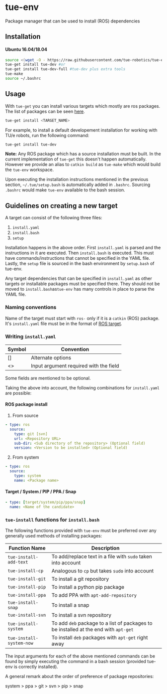 # tue-env
Package manager that can be used to install (ROS) dependencies

## Installation

#### Ubuntu 16.04/18.04
```bash
source <(wget -O - https://raw.githubusercontent.com/tue-robotics/tue-env/master/installer/scripts/bootstrap.bash)
tue-get install tue-dev #or
tue-get install tue-dev-full #tue-dev plus extra tools
tue-make
source ~/.bashrc
```

## Usage

With `tue-get` you can install various targets which mostly are ros packages.
The list of packages can be seen [here](installer/targets).

```bash
tue-get install <TARGET_NAME>
```
For example, to install a default developement installation for working with 
TU/e robots, run the following command:
```bash
tue-get install tue-dev
```

**Note:** Any ROS package which has a source installation must be built. In the
current implementation of `tue-get` this doesn't happen automatically. However
we provide an alias to `catkin build` as `tue-make` which would build the
`tue-env` workspace.

Upon executing the installation instructions mentioned in the previous section, `~/.tue/setup.bash` is automatically added in `.bashrc`. Sourcing `.bashrc` would make `tue-env` available to the bash session.

## Guidelines on creating a new target
A target can consist of the following three files:
1. `install.yaml`
2. `install.bash`
3. `setup`

Installation happens in the above order. First `install.yaml` is parsed and the
instructions in it are executed. Then `install.bash` is executed. This must have
commands/instructions that cannot be specified in the YAML file. Lastly, the
`setup` file is sourced in the bash environment by `setup.bash` of tue-env.

Any target dependencies that can be specified in `install.yaml` as other targets
or installable packages must be specified there. They should not be moved to
`install.bash`as`tue-env` has many controls in place to parse the YAML file.

### Naming conventions
Name of the target must start with `ros-` only if it is a `catkin` (ROS) package. It's `install.yaml` file must be in the format of [ROS target](#ros-package-install).

### Writing `install.yaml`
| Symbol | Convention                             |
|--------|----------------------------------------|
| []     | Alternate options                      |
| <>     | Input argument required with the field |

Some fields are mentioned to be optional.

Taking the above into account, the following combinations for `install.yaml` are possible:

#### ROS package install
1. From source
```yaml
- type: ros
  source:
    type: git [svn]
    url: <Repository URL>
    sub-dir: <Sub directory of the repository> (Optional field)
    version: <Version to be installed> (Optional field)
```
2. From system
```yaml
- type: ros
  source:
    type: system
    name: <Package name>
```

#### Target / System / PIP / PPA / Snap
```yaml
- type: [target/system/pip/ppa/snap]
  name: <Name of the candidate>
```

### `tue-install` functions for `install.bash`
The following functions provided with `tue-env` must be preferred over any
generally used methods of installing packages:

| Function Name            | Description                                                                          |
|--------------------------|--------------------------------------------------------------------------------------|
| `tue-install-add-text`   | To add/replace text in a file with `sudo` taken into account                         |
| `tue-install-cp`         | Analogous to `cp` but takes `sudo` into account                                      |
| `tue-install-git`        | To install a git repository                                                          |
| `tue-install-pip`        | To install a python pip package                                                      |
| `tue-install-ppa`        | To add PPA with `apt-add-repository`                                                 |
| `tue-install-snap`       | To install a snap                                                                    |
| `tue-install-svn`        | To install a svn repository                                                          |
| `tue-install-system`     | To add `deb` package to a list of packages to be installed at the end with `apt-get` |
| `tue-install-system-now` | To install `deb` packages with `apt-get` right away                                  |

The input arguments for each of the above mentioned commands can be found by
simply executing the command in a bash session (provided tue-env is correctly
installed).

A general remark about the order of preference of package repositories:

system > ppa > git > svn > pip > snap
